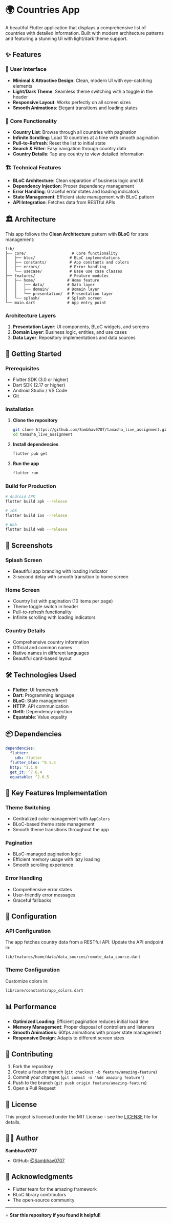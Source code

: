 # 🌍 Countries App

A beautiful Flutter application that displays a comprehensive list of countries with detailed information. Built with modern architecture patterns and featuring a stunning UI with light/dark theme support.

## ✨ Features

### 🎨 **User Interface**
- **Minimal & Attractive Design**: Clean, modern UI with eye-catching elements
- **Light/Dark Theme**: Seamless theme switching with a toggle in the header
- **Responsive Layout**: Works perfectly on all screen sizes
- **Smooth Animations**: Elegant transitions and loading states

### 📱 **Core Functionality**
- **Country List**: Browse through all countries with pagination
- **Infinite Scrolling**: Load 10 countries at a time with smooth pagination
- **Pull-to-Refresh**: Reset the list to initial state
- **Search & Filter**: Easy navigation through country data
- **Country Details**: Tap any country to view detailed information

### 🏗️ **Technical Features**
- **BLoC Architecture**: Clean separation of business logic and UI
- **Dependency Injection**: Proper dependency management
- **Error Handling**: Graceful error states and loading indicators
- **State Management**: Efficient state management with BLoC pattern
- **API Integration**: Fetches data from RESTful APIs

## 🏛️ Architecture

This app follows the **Clean Architecture** pattern with **BLoC** for state management:

```
lib/
├── core/                    # Core functionality
│   ├── bloc/               # BLoC implementations
│   ├── constants/          # App constants and colors
│   ├── errors/             # Error handling
│   └── usecase/            # Base use case classes
├── features/               # Feature modules
│   ├── home/              # Home feature
│   │   ├── data/          # Data layer
│   │   ├── domain/        # Domain layer
│   │   └── presentation/  # Presentation layer
│   └── splash/            # Splash screen
└── main.dart              # App entry point
```

### **Architecture Layers**

1. **Presentation Layer**: UI components, BLoC widgets, and screens
2. **Domain Layer**: Business logic, entities, and use cases
3. **Data Layer**: Repository implementations and data sources

## 🚀 Getting Started

### **Prerequisites**
- Flutter SDK (3.0 or higher)
- Dart SDK (2.17 or higher)
- Android Studio / VS Code
- Git

### **Installation**

1. **Clone the repository**
   ```bash
   git clone https://github.com/Sambhav0707/tamasha_live_assignment.git
   cd tamasha_live_assignment
   ```

2. **Install dependencies**
   ```bash
   flutter pub get
   ```

3. **Run the app**
   ```bash
   flutter run
   ```

### **Build for Production**

```bash
# Android APK
flutter build apk --release

# iOS
flutter build ios --release

# Web
flutter build web --release
```

## 📱 Screenshots

### **Splash Screen**
- Beautiful app branding with loading indicator
- 3-second delay with smooth transition to home screen

### **Home Screen**
- Country list with pagination (10 items per page)
- Theme toggle switch in header
- Pull-to-refresh functionality
- Infinite scrolling with loading indicators

### **Country Details**
- Comprehensive country information
- Official and common names
- Native names in different languages
- Beautiful card-based layout

## 🛠️ Technologies Used

- **Flutter**: UI framework
- **Dart**: Programming language
- **BLoC**: State management
- **HTTP**: API communication
- **GetIt**: Dependency injection
- **Equatable**: Value equality

## 📦 Dependencies

```yaml
dependencies:
  flutter:
    sdk: flutter
  flutter_bloc: ^8.1.3
  http: ^1.1.0
  get_it: ^7.6.4
  equatable: ^2.0.5
```

## 🎯 Key Features Implementation

### **Theme Switching**
- Centralized color management with `AppColors`
- BLoC-based theme state management
- Smooth theme transitions throughout the app

### **Pagination**
- BLoC-managed pagination logic
- Efficient memory usage with lazy loading
- Smooth scrolling experience

### **Error Handling**
- Comprehensive error states
- User-friendly error messages
- Graceful fallbacks

## 🔧 Configuration

### **API Configuration**
The app fetches country data from a RESTful API. Update the API endpoint in:
```
lib/features/home/data/data_sources/remote_data_source.dart
```

### **Theme Configuration**
Customize colors in:
```
lib/core/constants/app_colors.dart
```

## 📊 Performance

- **Optimized Loading**: Efficient pagination reduces initial load time
- **Memory Management**: Proper disposal of controllers and listeners
- **Smooth Animations**: 60fps animations with proper state management
- **Responsive Design**: Adapts to different screen sizes

## 🤝 Contributing

1. Fork the repository
2. Create a feature branch (`git checkout -b feature/amazing-feature`)
3. Commit your changes (`git commit -m 'Add amazing feature'`)
4. Push to the branch (`git push origin feature/amazing-feature`)
5. Open a Pull Request

## 📄 License

This project is licensed under the MIT License - see the [LICENSE](LICENSE) file for details.

## 👨‍💻 Author

**Sambhav0707**
- GitHub: [@Sambhav0707](https://github.com/Sambhav0707)

## 🙏 Acknowledgments

- Flutter team for the amazing framework
- BLoC library contributors
- The open-source community

---

⭐ **Star this repository if you found it helpful!**
